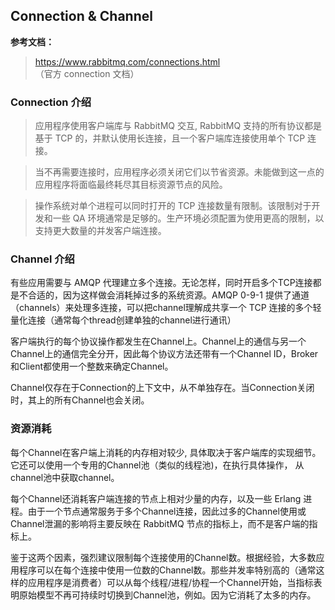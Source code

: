 ## Connection & Channel

<b>参考文档：</b>
> https://www.rabbitmq.com/connections.html （官方 connection 文档）

### Connection 介绍

> 应用程序使用客户端库与 RabbitMQ 交互, RabbitMQ 支持的所有协议都是基于 TCP 的，并默认使用长连接，且一个客户端库连接使用单个 TCP 连接。

> 当不再需要连接时，应用程序必须关闭它们以节省资源。未能做到这一点的应用程序将面临最终耗尽其目标资源节点的风险。

> 操作系统对单个进程可以同时打开的 TCP 连接数量有限制。该限制对于开发和一些 QA 环境通常是足够的。生产环境必须配置为使用更高的限制，以支持更大数量的并发客户端连接。


### Channel 介绍

有些应用需要与 AMQP 代理建立多个连接。无论怎样，同时开启多个TCP连接都是不合适的，因为这样做会消耗掉过多的系统资源。AMQP 0-9-1 提供了通道（channels）来处理多连接，可以把channel理解成共享一个 TCP 连接的多个轻量化连接（通常每个thread创建单独的channel进行通讯）

客户端执行的每个协议操作都发生在Channel上。Channel上的通信与另一个Channel上的通信完全分开，因此每个协议方法还带有一个Channel ID，Broker和Client都使用一个整数来确定Channel。

Channel仅存在于Connection的上下文中，从不单独存在。当Connection关闭时，其上的所有Channel也会关闭。


### 资源消耗

每个Channel在客户端上消耗的内存相对较少, 具体取决于客户端库的实现细节。 它还可以使用一个专用的Channel池（类似的线程池)，在执行具体操作， 从channel池中获取channel。

每个Channel还消耗客户端连接的节点上相对少量的内存，以及一些 Erlang 进程。由于一个节点通常服务于多个Channel连接，因此过多的Channel使用或Channel泄漏的影响将主要反映在 RabbitMQ 节点的指标上，而不是客户端的指标上。

鉴于这两个因素，强烈建议限制每个连接使用的Channel数。根据经验，大多数应用程序可以在每个连接中使用一位数的Channel数。那些并发率特别高的（通常这样的应用程序是消费者）可以从每个线程/进程/协程一个Channel开始，当指标表明原始模型不再可持续时切换到Channel池，例如。因为它消耗了太多的内存。